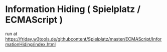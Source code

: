 # Information Hiding ( Spielplatz / ECMAScript )

run at https://friday.w3tools.de/githubcontent/Spielplatz/master/ECMAScript/InformationHiding/index.html
